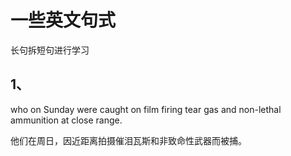# 一些英文句式

长句拆短句进行学习

## 1、

who on Sunday were caught on film firing tear gas and non-lethal ammunition at close range.

他们在周日，因近距离拍摄催泪瓦斯和非致命性武器而被捕。